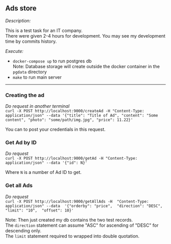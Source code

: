 ## Ads store

_Description:_

This is a test task for an IT company.  
There were given 2-4 hours for development. You may see my development time by commits history.  

*Execute:*
- `docker-compose up` to run postgres db  
  Note: Database storage will create outside the docker container in the `pgdata` directory
- `make` to run main server

---

### Creating the ad

*Do request in another terminal*  
`curl -X POST http://localhost:9000/createAd -H "Content-Type: application/json" --data '{"title": "Title of Ad", "content": "Some content", "photo": "some/path/img.jpg", "price": 11.22}'`

You can to post your credentials in this request.  

### Get Ad by ID

*Do request*  
`curl -X POST http://localhost:9000/getAd -H "Content-Type: application/json" --data '{"id": N}'`

Where `N` is a number of Ad ID to get.  

### Get all Ads

*Do request*  
`curl -X POST http://localhost:9000/getAllAds -H 
"Content-Type: application/json" --data 
'{"orderby": "price", 
"direction": "DESC", 
"limit": "10", 
"offset": 10}'`

Note: Then just created my db contains the two test records.  
The `direction` statement can assume "ASC" for ascending of "DESC" for descending only.  
The `limit` statement required to wrapped into double quotation. 
